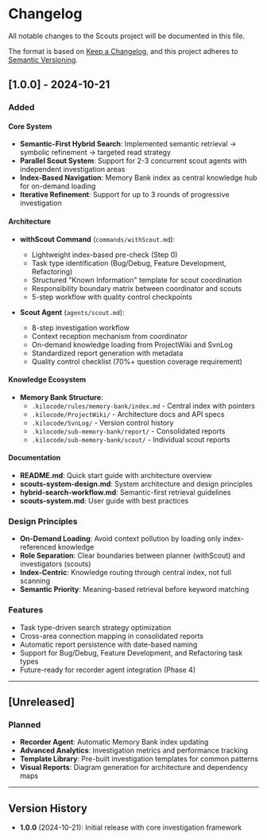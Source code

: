 # Changelog

All notable changes to the Scouts project will be documented in this file.

The format is based on [Keep a Changelog](https://keepachangelog.com/en/1.0.0/),
and this project adheres to [Semantic Versioning](https://semver.org/spec/v2.0.0.html).

## [1.0.0] - 2024-10-21

### Added

#### Core System
- **Semantic-First Hybrid Search**: Implemented semantic retrieval → symbolic refinement → targeted read strategy
- **Parallel Scout System**: Support for 2-3 concurrent scout agents with independent investigation areas
- **Index-Based Navigation**: Memory Bank index as central knowledge hub for on-demand loading
- **Iterative Refinement**: Support for up to 3 rounds of progressive investigation

#### Architecture
- **withScout Command** (`commands/withScout.md`):
  - Lightweight index-based pre-check (Step 0)
  - Task type identification (Bug/Debug, Feature Development, Refactoring)
  - Structured "Known Information" template for scout coordination
  - Responsibility boundary matrix between coordinator and scouts
  - 5-step workflow with quality control checkpoints

- **Scout Agent** (`agents/scout.md`):
  - 8-step investigation workflow
  - Context reception mechanism from coordinator
  - On-demand knowledge loading from ProjectWiki and SvnLog
  - Standardized report generation with metadata
  - Quality control checklist (70%+ question coverage requirement)

#### Knowledge Ecosystem
- **Memory Bank Structure**:
  - `.kilocode/rules/memory-bank/index.md` - Central index with pointers
  - `.kilocode/ProjectWiki/` - Architecture docs and API specs
  - `.kilocode/SvnLog/` - Version control history
  - `.kilocode/sub-memory-bank/report/` - Consolidated reports
  - `.kilocode/sub-memory-bank/scout/` - Individual scout reports

#### Documentation
- **README.md**: Quick start guide with architecture overview
- **scouts-system-design.md**: System architecture and design principles
- **hybrid-search-workflow.md**: Semantic-first retrieval guidelines
- **scouts-system.md**: User guide with best practices

### Design Principles
- **On-Demand Loading**: Avoid context pollution by loading only index-referenced knowledge
- **Role Separation**: Clear boundaries between planner (withScout) and investigators (scouts)
- **Index-Centric**: Knowledge routing through central index, not full scanning
- **Semantic Priority**: Meaning-based retrieval before keyword matching

### Features
- Task type-driven search strategy optimization
- Cross-area connection mapping in consolidated reports
- Automatic report persistence with date-based naming
- Support for Bug/Debug, Feature Development, and Refactoring task types
- Future-ready for recorder agent integration (Phase 4)

---

## [Unreleased]

### Planned
- **Recorder Agent**: Automatic Memory Bank index updating
- **Advanced Analytics**: Investigation metrics and performance tracking
- **Template Library**: Pre-built investigation templates for common patterns
- **Visual Reports**: Diagram generation for architecture and dependency maps

---

## Version History

- **1.0.0** (2024-10-21): Initial release with core investigation framework


